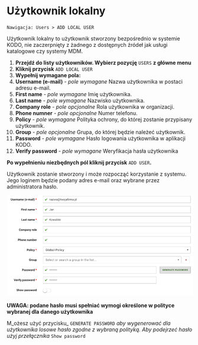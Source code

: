 # Użytkownik lokalny

```text
Nawigacja: Users > ADD LOCAL USER
```

Użytkownik lokalny to użytkownik stworzony bezpośrednio w systemie KODO, nie zaczerpnięty z żadnego z dostępnych źródeł jak usługi katalogowe czy systemy MDM.

1. **Przejdź do listy użytkowników. Wybierz pozycję** `USERS` **z główne menu**
2. **Kliknij przycisk** `ADD LOCAL USER`
3. **Wypełnij wymagane pola:**
4. **Username \(e-mail\)** _- pole wymagane_ Nazwa użytkownika w postaci adresu e-mail.
5. **First name** _- pole wymagane_ Imię użytkownika.
6. **Last name** _- pole wymagane_ Nazwisko użytkownika.
7. **Company role** _- pole opcjonalne_ Rola użytkownika w organizacji.
8. **Phone numner** _- pole opcjonalne_ Numer telefonu.
9. **Policy** _- pole wymagane_ Polityka ochrony, do której zostanie przypisany użytkownik.
10. **Group** _- pole opcjonalne_ Grupa, do której będzie należeć użytkownik.
11. **Password** _- pole wymagane_ Hasło logowania użytkownika w aplikacji KODO.
12. **Verify password** _- pole wymagane_ Weryfikacja hasła użytkownika

**Po wypełnieniu niezbędnych pól kliknij przycisk** `ADD USER`**.**

Użytkownik zostanie stworzony i może rozpocząć korzystanie z systemu. Jego loginem będzie podany adres e-mail oraz wybrane przez administratora hasło.

![](../../.gitbook/assets/localuser%20%282%29.png)

**UWAGA: podane hasło musi spełniać wymogi określone w polityce wybranej dla danego użytkownika**

M_ożesz użyć przycisku_ `GENERATE PASSWORD` _aby wygenerować dla użytkownika losowe hasło zgodne z wybraną polityką. Aby podejrzeć hasło użyj przełącznika_ `Show password`

